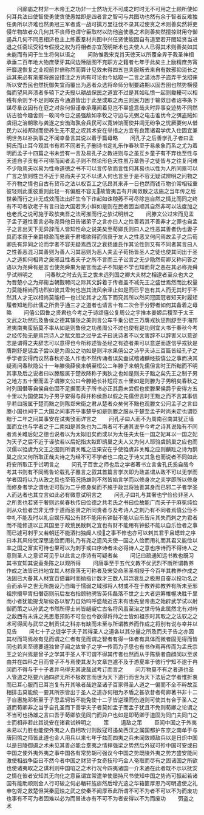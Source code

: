 <!-- { "loadSidebar": true } -->
　　问廊庙之材非一木帝王之功非一士然功无不可成之时时无不可用之士顾所使如何耳兵法曰使智使勇使贪使愚姑即是四者言之智可与共图功也然有余于智者反难独任勇所以济难也然勇冠三军者或一战可擒万里征伐不录其过使贪之术则善矣然将吏侵牟物故者众几何其不丧师也谓守臣取材以防他盗使愚之术则善矣然擅掠财用夺御遏兵几何不同恶相济也主上练覈羣材共图中兴任贤使能固自有道至若开閤延贤当进退之任斋坛受钺专假授之权为将相者亦宜茂明斯术也夫使人人已得其术则善矣如其未能而有问于生生将何以语之
　　问防惟我宋克肖天徳天以所覆全畀于我圣神相承垂二百年地大物庶孽牙其间边陲版图不充职方之籍者七年于此矣主上励精庶务宵旰靡遑恢复之业视前世倍称然而算计见效未得四五岂夫服叛去来自有数邪抑消长之运其来必有渐邪将施设措注之方尚有可论也今姑取一二言之潢池赤子盗弄干戈招徕所以安吾民也然抚御失宜而覆出为恶者众选将命师分制要路期以固吾圉也然势横侵侮而望风奔溃者多辕下之夫授以耕战保民之道宜不过是其如私愤一起则耡耰可以相残有余则予不足则取古今通道皆出于此至或取之再三则民力困于输敛日者诏书条下谋尽羣议因有在庭之对奈何但谨奉承蔑闻着见岂不辜盛意哉夫时异事变迹势不同然访古验今趣舍则一敢问今日之遏强敌如李牧之守边与光弼之电击谁优今之弭盗贼如虞诩之治朝歌与龚遂之安渤海孰合兵民可以寛转饷而使井闾无纷争之忧厥要何从借民力以裕邦财而使养生无不足之叹其术安在举措之方宜有良策诸君学优入仕固宜兼明世务以补执事之不闻幸备言其说以着于篇毋略
　　问孔子之后善学孔子者曰孟轲氏而止耳今观其书有若不同者孔子删诗书定礼乐作春秋至于易彖象而系之尤为着明而孟子十四篇之书未尝有一言及易孔子之教进则与之虽互乡童子有不弃也至性与天道自子贡有不可得而闻者孟子则不然论形色天性虽万章告子之徒皆与之往复问难不少隐焉夫以易为性命道徳之书不可以言传欤而言性何其易也以性为人所同禀可以广言之欤则性岂不近于易而夫子又不以诱人何也言至于是不容无疑试辨明之问物之不齐物之情也自古有货币之法以权百工之低昂其来非一日也然而钱币物价常相轻重彼轻则此重彼重则此轻一有偏胜不容无故管夷吾有开阖敛散之法施之当年传之后世袭而行之非无成效而法出奸生令下诈起如诛稂莠不可尽除岂自然之情比而同之终有不可者欤老子有言曰治大国若烹小鲜如是则在民者固当顺其自然非可以法度加之也老氏之说可施于政欤夷吾之法可推而行之欤试明辨之
　　问滕文公过宋而见孟子孟子道性善言必称尧舜他日告诸弟子之言亦曰人之性善若其不善非才之罪也自孟子之言出天下无异辞而人皆知性命之说美矣至荀卿氏则曰人之性恶其善者伪也妻子具而孝衰于亲爵禄盈而忠衰于君嗜欲得而信衰于友人之性恶又何问焉故孟子之后荀卿氏有异同之论而学者不容无疑焉西汉之衰扬雄氏作其论性则又有不同者其言曰人之性善恶混习其善则为善人习其恶则为恶人夫孟子荀扬皆圣人之徒也使其同出于圣人之道抑何相背之戾邪且性者夫子之所不言而三子讼言之无少隐然荀卿又称问答之语以为尧舜有是言也使尧舜果为是言而孟子不知是不学也知而背之恶在其必称尧舜乎试辨明之
　　问春秋之时去先王之世未远列国之卿大夫材之相逮者至众也大之为晋楚小之为郑衞当朝觐聘问之际其文辞着于传者盖不减先王之盛世焉然而比权量力莫能相尚而功烈如彼其卑何也岂其流风余泽止如是而已乎岂有其人而无其时乎不然其人才无以相尚莫能相一也试论其才之高下而究其所以然问冠圆冠者知天时履矩履者知地形此儒之所贵乎通三才之道者也请言十有二次合于分野者如何其备着之毋略
　　问僖公固鲁之贤君也今考之于诗颂僖公复周公之宇推本姜嫄后稷至于太王文武之功然后及鲁侯之德其铺张之美则言公车千乗公徒三万膺戎狄惩荆舒至于海邦淮夷南夷蛮貊莫不率从如是则鲁侯之功虽周公不过也使有是功则宜大书于春秋今考之经传殆无是焉岂诗人之赋文胜之过乎孟子曰说诗者不以文害辞不以辞害义以意逆志是谓得之夫辞志可以意得也今所称述皆圣经之有迹者果可以意逆而遂信乎戎狄是膺荆舒是惩孟子尝以是为周公之功如是则泮水果僖公之诗乎夫诗三百篇皆经孔子之手学者安得而议然春秋亦圣人作也不然传诵者误矣盍试稽诸麟经按僖公之事而决其疑焉问春秋隐公十一年滕侯薛侯来朝至桓公二年滕子来朝先儒但言时王所黜而不明其事及后之说者曰以滕服属于楚故降称子夷狄之也如是则夫子黜之矣先王之制子男之地方五十里而孟子谓滕文公曰今滕絶长补短将五十里如是则滕为子男明矣春秋之时列国僭等自侯自伯固不足据而夫子所书必正其爵未尝假也使滕果侯爵乎安得方五十里以为国使其为子男乎安得与薛并称侯爵以假之先儒但言时王黜之而不言其事信乎若曰服属于楚而黜之则陈郑宋衞之君从楚者众矣何不黜也观滕文公问孟子之言曰滕小国也间于二大国之间事齐乎事楚乎如是则滕之服从于楚至孟子时尚未定也谓贬黜于二年之间其事安在试夷攷而详言之
　　问孔子曰人而不为周南召南其犹正墙面而立也与学者之于二南如是其急也为二南者可不通其说乎今考之诗其说殆有不同者焉关雎后妃之徳也说者以为太姒旧矣而或以为太任夫太任一国之妃耳以一国之妃为天子之后不近于诬欤若以后妃指太姒即鹊巢之夫人又为何人耶驺虞鹊巢之应也而汉儒以驺虞为文王之囿则所谓关雎之应果安在乎使驺虞非关雎之应则麟趾之诗为鹊巢之应又何所取正哉夫诗之为经不可不学者也二南之于诗又其急也而说者不同如此将安所取正乎试明言之
　　问孔子百世之师也后之学者著书立言舍孔氏奚自哉今考其书则有不同焉鲁论载孔子雅言之叙其首篇言学次即为政盖谓从政不可以无学而学者固将以为从政之具也至荀况扬雄则不然皆始言学而以修身次之夫学即所以修身而修身者学之谓也讵可裂为二乎修身矣而不施于政岂将独善其身而已邪二子者学圣人而达者也其立言如此必有微意试明言之
　　问孔子曰礼与其奢也宁俭俭非圣人之所贵也若贤于奢则远矣春秋传曰俭德之共老氏之书曰俭故能广而夫子于麻冕纯俭则从众俭者岂非无悖于道而圣贤之所同贵者与及考诗人之刺乃有不同者焉僖公俭不中礼不能及时以礼自娱乐昭公有财不能用有钟鼔不能以自乐皆斥其失而刺之为君者而不能修道以正其国至于政荒民散刺之宜也有财不能用有钟鼓不能以自乐俭者之事而已遽可刺乎又若朝廷不能洒扫独阍人役之事不修也亦可以刺其君乎且蟋蟀之序曰本其风俗忧深思逺俭而用礼乃有尧之遗风夫使一国之人俭而用礼而其君又能俭以率之国之富实可待也果可以为刺乎或曰序诗者未必得诗人之意也序诗而不得诗人之意则圣人之意讵可见乎以此言之序诗有可疑者矣
　　问记曰疏通知远书教也既习其书宜知其说盍条陈之以观所得
　　问唐季至于五代文教不优武烈不断所谓教养作成之法皆已扫地宜其人材衰落无可称者及宋受命圣圣相授于今百年其教养作成之法固已大备其人材宜百倍曩时而拗指计数才三数人耳岂衰乱之极思自奋以投功名之会而承平之世无所施设乃自晦于懦弱之域邪将人材或不在于教养抑教养有所未至邪祖宗擐甲胄扫僭窃则前后左右指顾驰骋皆英伟磊落不世之士大者运筹帷幄决胜千里而小者犹能提戈斩级各以智力自効呜呼盛哉近古未有也先皇帝患之始辟武学试以射御而策之以孙武之书然所得士尚皆龌龊亡古名将风虽至治之世毋恃此属然北有对峙之敌西有未诛之羌思患预防不可忽也今欲得将帅之士皆如祖宗时其取之之法驭之之术可得闻与武举之制贡试之科亦有缺而未至与所谓教养而作成之将别有说与幸并以见告
　　问七十子之徒学于夫子其得圣人之道各以其分量之所及而夫子告之亦因其材而笃焉故有见而谓之仁者有见而谓之智者有得一体者有具体而微者固无得而皆同也若夫至德要道独曾子闻之故曾子之学一传而为子思也有书作焉再传而为孟氏宗王之论兴焉是曾子之学其于圣人不可谓不得其传者也然而从于陈蔡者自顔闵以至求由并在四科之目而曾子不与焉使其发为文章岂遽不及于游夏率于徳行宁知不逮于冉闵而不得与于十子者并乌得无其说哉试考订而言之
　　问万物莫不有之者道也圣人管道之枢要六通四辟无所不极故言而世为天下道行而世为天下法后之学者惟折衷而已耳心服而已耳岂复有开其喙者哉迨至诸子百家得圣人道之一偏而不全不粹故互相排击莫能统一要其所宗皆出于圣人之道亦何相为矛盾之甚欤昔者荀卿著书非十二子自惠施邓析至于子思孟轲皆不能免使十二子皆逆理而伤道则可使其有合于圣人之道而荀卿非之当乎自孔圣而下善学夫子者莫如孟子而孟子犹且不免则荀卿之论谓之不当可也扬雄之言曰吾于荀卿欤见同门而异户也如是即荀卿于道固为同门夫同门之士而相非若此其说安在诸君试辨明之
　　策
　　遏敌之策
　　臣闻中国之于外夷未易以力胜也能使外夷之人自相攻讨则敌寇可遏矣西汉之属国都护东京之南单于与唐回鹘之师皆此道也金人用兵以来七年于兹而四夷之兵未闻效顺敌兵以是日炽中国以是日陵御遏之术未见其善必能合羣夷之情捍强梁之势然后外寇可殄中国可安或曰中国之使外夷外夷之事中国各有常势胡可强议今中国之势既陵外夷之势方盛安能间激使相战争臣曰不然今者中国之财货子女奇技珍巧金人奄取而尽有之固诸国之所欲也使诸夷取之之谋利则中国啗之之术行况今四夷诸国一介未通在此者既不示以抚安之情在彼者安知其无向化之意臣谓宜常遣单使屡持尺书使知中国之势尚可振起若诸国有能助顺则金人行可破之何必輶轩旌旂然后增光逺之华箱篚厚恩乃可明遣使之礼申包胥之救楚但哭秦庭烛之武之使秦不闻厚币此所谓不可不为者不可以不为而废功也事有不可为者固难以必为而冒进亦有不可不为者安得以不为而废功
　　弭盗之术
